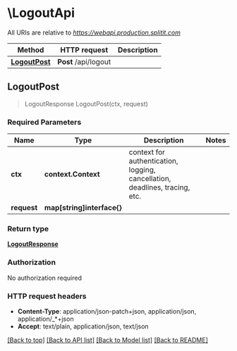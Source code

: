 # \LogoutApi

All URIs are relative to *https://webapi.production.splitit.com*

Method | HTTP request | Description
------------- | ------------- | -------------
[**LogoutPost**](LogoutApi.md#LogoutPost) | **Post** /api/logout | 



## LogoutPost

> LogoutResponse LogoutPost(ctx, request)



### Required Parameters


Name | Type | Description  | Notes
------------- | ------------- | ------------- | -------------
**ctx** | **context.Context** | context for authentication, logging, cancellation, deadlines, tracing, etc.
**request** | **map[string]interface{}**|  | 

### Return type

[**LogoutResponse**](LogoutResponse.md)

### Authorization

No authorization required

### HTTP request headers

- **Content-Type**: application/json-patch+json, application/json, application/_*+json
- **Accept**: text/plain, application/json, text/json

[[Back to top]](#) [[Back to API list]](../README.md#documentation-for-api-endpoints)
[[Back to Model list]](../README.md#documentation-for-models)
[[Back to README]](../README.md)

